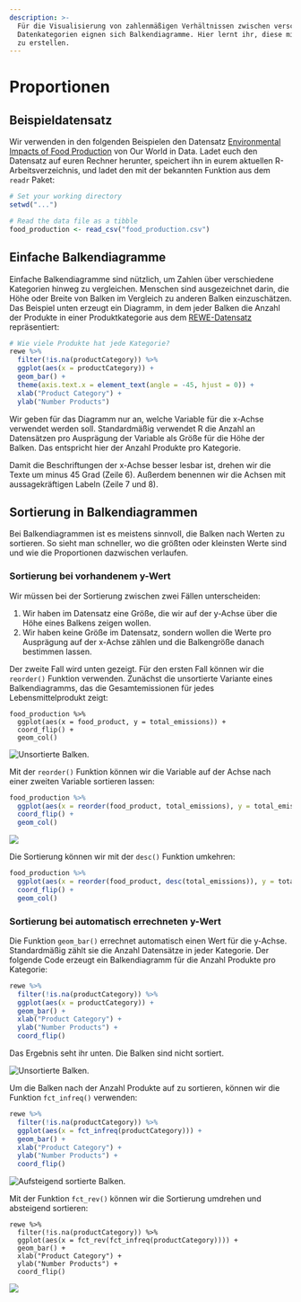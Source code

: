 ```yaml
---
description: >-
  Für die Visualisierung von zahlenmäßigen Verhältnissen zwischen verschiedenen
  Datenkategorien eignen sich Balkendiagramme. Hier lernt ihr, diese mit ggplot2
  zu erstellen.
---
```


# Proportionen

## Beispieldatensatz

Wir verwenden in den folgenden Beispielen den Datensatz [Environmental Impacts of Food Production](../../datensaetze-und-uebungen/datensaetze/environmental-impacts-of-food-production.md) von Our World in Data. Ladet euch den Datensatz auf euren Rechner herunter, speichert ihn in eurem aktuellen R-Arbeitsverzeichnis, und ladet den mit der bekannten Funktion aus dem `readr` Paket:

```r
# Set your working directory
setwd("...")

# Read the data file as a tibble
food_production <- read_csv("food_production.csv")
```

## Einfache Balkendiagramme

Einfache Balkendiagramme sind nützlich, um Zahlen über verschiedene Kategorien hinweg zu vergleichen. Menschen sind ausgezeichnet darin, die Höhe oder Breite von Balken im Vergleich zu anderen Balken einzuschätzen. Das Beispiel unten erzeugt ein Diagramm, in dem jeder Balken die Anzahl der Produkte in einer Produktkategorie aus dem [REWE-Datensatz](../../datensaetze-und-uebungen/datensaetze/rewe-online-products.md) repräsentiert:

```r
# Wie viele Produkte hat jede Kategorie?
rewe %>%
  filter(!is.na(productCategory)) %>%
  ggplot(aes(x = productCategory)) + 
  geom_bar() +
  theme(axis.text.x = element_text(angle = -45, hjust = 0)) +
  xlab("Product Category") + 
  ylab("Number Products")
```

Wir geben für das Diagramm nur an, welche Variable für die x-Achse verwendet werden soll. Standardmäßig verwendet R die Anzahl an Datensätzen pro Ausprägung der Variable als Größe für die Höhe der Balken. Das entspricht hier der Anzahl Produkte pro Kategorie.

Damit die Beschriftungen der x-Achse besser lesbar ist, drehen wir die Texte um minus 45 Grad (Zeile 6). Außerdem benennen wir die Achsen mit aussagekräftigen Labeln (Zeile 7 und 8).

## Sortierung in Balkendiagrammen

Bei Balkendiagrammen ist es meistens sinnvoll, die Balken nach Werten zu sortieren. So sieht man schneller, wo die größten oder kleinsten Werte sind und wie die Proportionen dazwischen verlaufen.

### Sortierung bei vorhandenem y-Wert

Wir müssen bei der Sortierung zwischen zwei Fällen unterscheiden:

1. Wir haben im Datensatz eine Größe, die wir auf der y-Achse über die Höhe eines Balkens zeigen wollen.
2. Wir haben keine Größe im Datensatz, sondern wollen die Werte pro Ausprägung auf der x-Achse zählen und die Balkengröße danach bestimmen lassen.

Der zweite Fall wird unten gezeigt. Für den ersten Fall können wir die `reorder()` Funktion verwenden. Zunächst die unsortierte Variante eines Balkendiagramms, das die Gesamtemissionen für jedes Lebensmittelprodukt zeigt:

```
food_production %>%
  ggplot(aes(x = food_product, y = total_emissions)) +
  coord_flip() +
  geom_col()
```

![Unsortierte Balken.](<../../.gitbook/assets/image (49).png>)

Mit der `reorder()` Funktion können wir die Variable auf der Achse nach einer zweiten Variable sortieren lassen:

```r
food_production %>%
  ggplot(aes(x = reorder(food_product, total_emissions), y = total_emissions)) +
  coord_flip() +
  geom_col()
```

![](<../../.gitbook/assets/image (35).png>)

Die Sortierung können wir mit der `desc()` Funktion umkehren:

```r
food_production %>%
  ggplot(aes(x = reorder(food_product, desc(total_emissions)), y = total_emissions)) +
  coord_flip() +
  geom_col()
```

### Sortierung bei automatisch errechneten y-Wert

Die Funktion `geom_bar()` errechnet automatisch einen Wert für die y-Achse. Standardmäßig zählt sie die Anzahl Datensätze in jeder Kategorie. Der folgende Code erzeugt ein Balkendiagramm für die Anzahl Produkte pro Kategorie:

```r
rewe %>%
  filter(!is.na(productCategory)) %>%
  ggplot(aes(x = productCategory)) + 
  geom_bar() +
  xlab("Product Category") + 
  ylab("Number Products") +
  coord_flip()
```

Das Ergebnis seht ihr unten. Die Balken sind nicht sortiert.

![Unsortierte Balken.](<../../.gitbook/assets/image (31).png>)

Um die Balken nach der Anzahl Produkte auf zu sortieren, können wir die Funktion `fct_infreq()` verwenden:

```r
rewe %>%
  filter(!is.na(productCategory)) %>%
  ggplot(aes(x = fct_infreq(productCategory))) + 
  geom_bar() +
  xlab("Product Category") + 
  ylab("Number Products") +
  coord_flip()

```

![Aufsteigend sortierte Balken.](<../../.gitbook/assets/image (29) (1).png>)

Mit der Funktion `fct_rev()` können wir die Sortierung umdrehen und absteigend sortieren:

```
rewe %>%
  filter(!is.na(productCategory)) %>%
  ggplot(aes(x = fct_rev(fct_infreq(productCategory)))) + 
  geom_bar() +
  xlab("Product Category") + 
  ylab("Number Products") +
  coord_flip()
```

![](<../../.gitbook/assets/image (44).png>)
